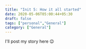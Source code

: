 ```yaml
---
title: "Init 5: How it all started"
date: 2020-05-06T05:00:44+05:30
draft: false
tags: ["personal","General"]
category: ["General"]
---
```

I'll post my story here 😉
